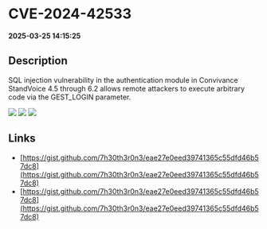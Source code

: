 # CVE-2024-42533

**2025-03-25 14:15:25**

## Description
SQL injection vulnerability in the authentication module in Convivance StandVoice 4.5 through 6.2 allows remote attackers to execute arbitrary code via the GEST_LOGIN parameter.

![](https://img.shields.io/static/v1?label=Score&message=9.8&color=red)
![](https://img.shields.io/static/v1?label=Severity&message=CRITICAL&color=red)
![](https://img.shields.io/static/v1?label=CWE&message=SQL&color=green)

## Links
- [https://gist.github.com/7h30th3r0n3/eae27e0eed39741365c55dfd46b57dc8](https://gist.github.com/7h30th3r0n3/eae27e0eed39741365c55dfd46b57dc8)
- [https://gist.github.com/7h30th3r0n3/eae27e0eed39741365c55dfd46b57dc8](https://gist.github.com/7h30th3r0n3/eae27e0eed39741365c55dfd46b57dc8)
